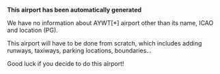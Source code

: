 **This airport has been automatically generated**

We have no information about AYWT[*] airport other than its name, ICAO and location (PG).

This airport will have to be done from scratch, which includes adding runways, taxiways, parking locations, boundaries...

Good luck if you decide to do this airport!